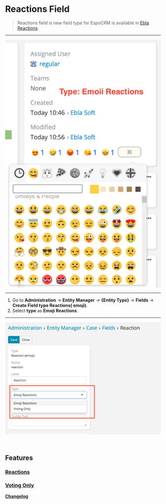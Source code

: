 # Reactions Field <a href="https://www.eblasoft.com.tr/espocrm-extension-page/reactions" target="_blank" id="ext-version" data-id="636ce5a5c0c107e82"></a>

> Reactions field is new field type for EspoCRM is available
> in [Ebla Reactions](https://www.eblasoft.com.tr/espocrm-extension-page/reactions).

---

![Reactions](../../_static/images/extensions/reactions/reactions.png)

---

1. Go to **Administration** -> **Entity Manager** -> **{Entity Type}** -> **Fields** -> **Create Field type Reactions(
   emoji)**.
2. Select **type** as **Emoji Reactions**.

---

![Reactions](../../_static/images/extensions/reactions/reactions-op.png)

<br>

## Features

### [Reactions](overview.md)

### [Voting Only](voting-only.md)

**<font color=gray> [Changelog](changelog.md) </font>**